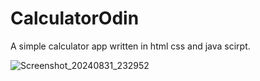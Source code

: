 # CalculatorOdin
A simple calculator app written in html css and java scirpt.

![Screenshot_20240831_232952](https://github.com/user-attachments/assets/54d6f50a-457a-46b9-95e5-9bf81b37d036)
